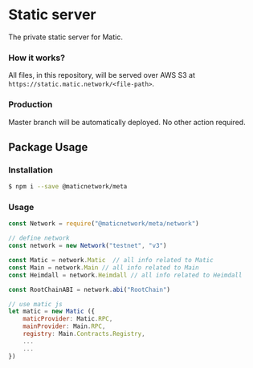 # Static server
The private static server for Matic.

### How it works?
All files, in this repository, will be served over AWS S3 at `https://static.matic.network/<file-path>`.

### Production
Master branch will be automatically deployed. No other action required. 

## Package Usage

### Installation
```bash
$ npm i --save @maticnetwork/meta
```
### Usage
```javascript
const Network = require("@maticnetwork/meta/network")

// define network
const network = new Network("testnet", "v3")

const Matic = network.Matic  // all info related to Matic
const Main = network.Main // all info related to Main
const Heimdall = network.Heimdall // all info related to Heimdall

const RootChainABI = network.abi("RootChain")

// use matic js 
let matic = new Matic ({
    maticProvider: Matic.RPC,
    mainProvider: Main.RPC,
    registry: Main.Contracts.Registry,
    ...
    ...
})
```

